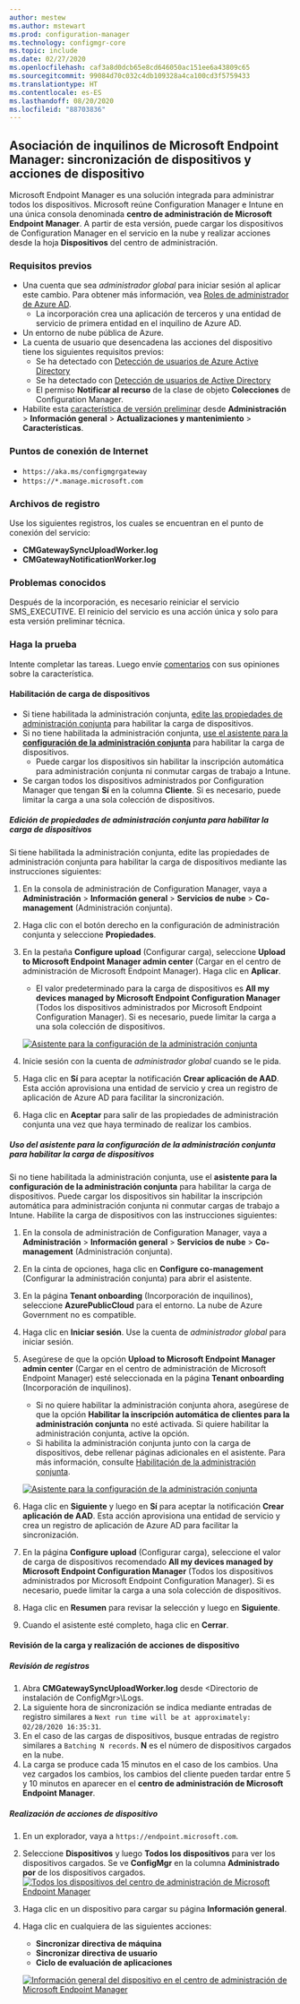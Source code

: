```yaml
---
author: mestew
ms.author: mstewart
ms.prod: configuration-manager
ms.technology: configmgr-core
ms.topic: include
ms.date: 02/27/2020
ms.openlocfilehash: caf3a8d0dcb65e8cd646050ac151ee6a43809c65
ms.sourcegitcommit: 99084d70c032c4db109328a4ca100cd3f5759433
ms.translationtype: HT
ms.contentlocale: es-ES
ms.lasthandoff: 08/20/2020
ms.locfileid: "88703836"
---
```

## <a name="microsoft-endpoint-manager-tenant-attach-device-sync-and-device-actions"></a><a name="bkmk_attach"></a> Asociación de inquilinos de Microsoft Endpoint Manager: sincronización de dispositivos y acciones de dispositivo
<!--3555758 live 3/4/2020-->
Microsoft Endpoint Manager es una solución integrada para administrar todos los dispositivos. Microsoft reúne Configuration Manager e Intune en una única consola denominada **centro de administración de Microsoft Endpoint Manager**. A partir de esta versión, puede cargar los dispositivos de Configuration Manager en el servicio en la nube y realizar acciones desde la hoja **Dispositivos** del centro de administración.

### <a name="prerequisites"></a>Requisitos previos

- Una cuenta que sea *administrador global* para iniciar sesión al aplicar este cambio. Para obtener más información, vea [Roles de administrador de Azure AD](/azure/role-based-access-control/rbac-and-directory-admin-roles#azure-ad-administrator-roles).
   - La incorporación crea una aplicación de terceros y una entidad de servicio de primera entidad en el inquilino de Azure AD.
- Un entorno de nube pública de Azure.
- La cuenta de usuario que desencadena las acciones del dispositivo tiene los siguientes requisitos previos:
   - Se ha detectado con [Detección de usuarios de Azure Active Directory](../../../../servers/deploy/configure/about-discovery-methods.md#azureaddisc)
   - Se ha detectado con [Detección de usuarios de Active Directory](../../../../servers/deploy/configure/about-discovery-methods.md#bkmk_aboutUser)
   - El permiso **Notificar al recurso** de la clase de objeto **Colecciones** de Configuration Manager.
- Habilite esta [característica de versión preliminar](../../../../servers/manage/pre-release-features.md) desde **Administración** > **Información general** > **Actualizaciones y mantenimiento** > **Características**.

### <a name="internet-endpoints"></a>Puntos de conexión de Internet

- `https://aka.ms/configmgrgateway`
- `https://*.manage.microsoft.com`

### <a name="log-files"></a>Archivos de registro
Use los siguientes registros, los cuales se encuentran en el punto de conexión del servicio:

- **CMGatewaySyncUploadWorker.log**
- **CMGatewayNotificationWorker.log** 

### <a name="known-issues"></a>Problemas conocidos

Después de la incorporación, es necesario reiniciar el servicio SMS_EXECUTIVE. El reinicio del servicio es una acción única y solo para esta versión preliminar técnica.

### <a name="try-it-out"></a>Haga la prueba

Intente completar las tareas. Luego envíe [comentarios](../../../../understand/find-help.md#product-feedback) con sus opiniones sobre la característica.

#### <a name="enable-device-upload"></a>Habilitación de carga de dispositivos

- Si tiene habilitada la administración conjunta, [edite las propiedades de administración conjunta](#bkmk_edit) para habilitar la carga de dispositivos.
- Si no tiene habilitada la administración conjunta, [use el asistente para la **configuración de la administración conjunta**](#bkmk_config) para habilitar la carga de dispositivos.
   - Puede cargar los dispositivos sin habilitar la inscripción automática para administración conjunta ni conmutar cargas de trabajo a Intune.
- Se cargan todos los dispositivos administrados por Configuration Manager que tengan **Sí** en la columna **Cliente**. Si es necesario, puede limitar la carga a una sola colección de dispositivos.   

##### <a name="edit-co-management-properties-to-enable-device-upload"></a><a name="bkmk_edit"></a> Edición de propiedades de administración conjunta para habilitar la carga de dispositivos

Si tiene habilitada la administración conjunta, edite las propiedades de administración conjunta para habilitar la carga de dispositivos mediante las instrucciones siguientes:

1. En la consola de administración de Configuration Manager, vaya a **Administración** > **Información general** > **Servicios de nube** > **Co-management** (Administración conjunta).
1. Haga clic con el botón derecho en la configuración de administración conjunta y seleccione **Propiedades**.
1. En la pestaña **Configure upload** (Configurar carga), seleccione **Upload to Microsoft Endpoint Manager admin center** (Cargar en el centro de administración de Microsoft Endpoint Manager). Haga clic en **Aplicar**.
   - El valor predeterminado para la carga de dispositivos es **All my devices managed by Microsoft Endpoint Configuration Manager** (Todos los dispositivos administrados por Microsoft Endpoint Configuration Manager). Si es necesario, puede limitar la carga a una sola colección de dispositivos.

   [![Asistente para la configuración de la administración conjunta](../../media/3555758-configure-upload.png)](../../media/3555758-configure-upload.png#lightbox)
1. Inicie sesión con la cuenta de *administrador global* cuando se le pida.
1. Haga clic en **Sí** para aceptar la notificación **Crear aplicación de AAD**. Esta acción aprovisiona una entidad de servicio y crea un registro de aplicación de Azure AD para facilitar la sincronización.
1. Haga clic en **Aceptar** para salir de las propiedades de administración conjunta una vez que haya terminado de realizar los cambios.


##### <a name="use-the-configure-co-management-wizard-to-enable-device-upload"></a><a name="bkmk_config"></a> Uso del asistente para la configuración de la administración conjunta para habilitar la carga de dispositivos
Si no tiene habilitada la administración conjunta, use el **asistente para la configuración de la administración conjunta** para habilitar la carga de dispositivos. Puede cargar los dispositivos sin habilitar la inscripción automática para administración conjunta ni conmutar cargas de trabajo a Intune. Habilite la carga de dispositivos con las instrucciones siguientes:

1. En la consola de administración de Configuration Manager, vaya a **Administración** > **Información general** > **Servicios de nube** > **Co-management** (Administración conjunta).
1. En la cinta de opciones, haga clic en **Configure co-management** (Configurar la administración conjunta) para abrir el asistente.
1. En la página **Tenant onboarding** (Incorporación de inquilinos), seleccione **AzurePublicCloud** para el entorno. La nube de Azure Government no es compatible.
1. Haga clic en **Iniciar sesión**. Use la cuenta de *administrador global* para iniciar sesión.
1. Asegúrese de que la opción **Upload to Microsoft Endpoint Manager admin center** (Cargar en el centro de administración de Microsoft Endpoint Manager) esté seleccionada en la página **Tenant onboarding** (Incorporación de inquilinos).
   - Si no quiere habilitar la administración conjunta ahora, asegúrese de que la opción **Habilitar la inscripción automática de clientes para la administración conjunta** no esté activada. Si quiere habilitar la administración conjunta, active la opción.
   - Si habilita la administración conjunta junto con la carga de dispositivos, debe rellenar páginas adicionales en el asistente. Para más información, consulte [Habilitación de la administración conjunta](../../../../../comanage/how-to-enable.md).

   [![Asistente para la configuración de la administración conjunta](../../media/3555758-comanagement-wizard.png)](../../media/3555758-comanagement-wizard.png#lightbox)
1. Haga clic en **Siguiente** y luego en **Sí** para aceptar la notificación **Crear aplicación de AAD**. Esta acción aprovisiona una entidad de servicio y crea un registro de aplicación de Azure AD para facilitar la sincronización.
1. En la página **Configure upload** (Configurar carga), seleccione el valor de carga de dispositivos recomendado **All my devices managed by Microsoft Endpoint Configuration Manager** (Todos los dispositivos administrados por Microsoft Endpoint Configuration Manager). Si es necesario, puede limitar la carga a una sola colección de dispositivos.
1. Haga clic en **Resumen** para revisar la selección y luego en **Siguiente**.
1. Cuando el asistente esté completo, haga clic en **Cerrar**.  


#### <a name="review-your-upload-and-perform-device-actions"></a><a name="bkmk_review"></a> Revisión de la carga y realización de acciones de dispositivo

##### <a name="review-logs"></a>Revisión de registros

1. Abra **CMGatewaySyncUploadWorker.log** desde &lt;Directorio de instalación de ConfigMgr>\Logs.
1. La siguiente hora de sincronización se indica mediante entradas de registro similares a `Next run time will be at approximately: 02/28/2020 16:35:31`.
1. En el caso de las cargas de dispositivos, busque entradas de registro similares a `Batching N records`. **N** es el número de dispositivos cargados en la nube. 
1. La carga se produce cada 15 minutos en el caso de los cambios. Una vez cargados los cambios, los cambios del cliente pueden tardar entre 5 y 10 minutos en aparecer en el **centro de administración de Microsoft Endpoint Manager**.

##### <a name="perform-device-actions"></a>Realización de acciones de dispositivo

1. En un explorador, vaya a `https://endpoint.microsoft.com`.
1. Seleccione **Dispositivos** y luego **Todos los dispositivos** para ver los dispositivos cargados. Se ve **ConfigMgr** en la columna **Administrado por** de los dispositivos cargados.
   [![Todos los dispositivos del centro de administración de Microsoft Endpoint Manager](../../media/3555758-all-devices.png)](../../media/3555758-all-devices.png#lightbox)
1. Haga clic en un dispositivo para cargar su página **Información general**.
1. Haga clic en cualquiera de las siguientes acciones:
   - **Sincronizar directiva de máquina**
   - **Sincronizar directiva de usuario**
   - **Ciclo de evaluación de aplicaciones**

   [![Información general del dispositivo en el centro de administración de Microsoft Endpoint Manager](../../media/3555758-device-overview-actions.png)](../../media/3555758-device-overview-actions.png#lightbox)
